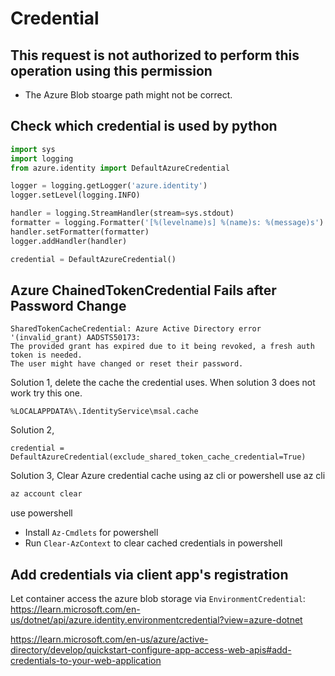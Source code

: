 # Credential

## This request is not authorized to perform this operation using this permission
- The Azure Blob stoarge path might not be correct.

## Check which credential is used by python
```py
import sys
import logging
from azure.identity import DefaultAzureCredential

logger = logging.getLogger('azure.identity')
logger.setLevel(logging.INFO)

handler = logging.StreamHandler(stream=sys.stdout)
formatter = logging.Formatter('[%(levelname)s] %(name)s: %(message)s')
handler.setFormatter(formatter)
logger.addHandler(handler)

credential = DefaultAzureCredential()
```

## Azure ChainedTokenCredential Fails after Password Change
```
SharedTokenCacheCredential: Azure Active Directory error '(invalid_grant) AADSTS50173: 
The provided grant has expired due to it being revoked, a fresh auth token is needed. 
The user might have changed or reset their password.
```

Solution 1, delete the cache the credential uses. 
When solution 3 does not work try this one.
```
%LOCALAPPDATA%\.IdentityService\msal.cache
```

Solution 2, 
```
credential = DefaultAzureCredential(exclude_shared_token_cache_credential=True)
```

Solution 3, Clear Azure credential cache using az cli or powershell
use az cli
```sh
az account clear
```
use powershell
- Install `Az-Cmdlets` for powershell
- Run `Clear-AzContext` to clear cached credentials in powershell

## Add credentials via client app's registration
Let container access the azure blob storage via `EnvironmentCredential`:
https://learn.microsoft.com/en-us/dotnet/api/azure.identity.environmentcredential?view=azure-dotnet

https://learn.microsoft.com/en-us/azure/active-directory/develop/quickstart-configure-app-access-web-apis#add-credentials-to-your-web-application
